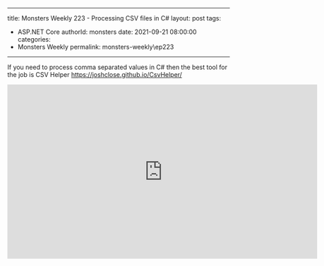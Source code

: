 
---
title: Monsters Weekly 223 -  Processing CSV files in C#
layout: post
tags: 
  - ASP.NET Core
authorId: monsters
date: 2021-09-21 08:00:00
categories:
  - Monsters Weekly
permalink: monsters-weekly\ep223
---

If you need to process comma separated values in C# then the best tool for the job is CSV Helper https://joshclose.github.io/CsvHelper/

<iframe width="702" height="395" src="https://www.youtube.com/embed/K3TnEOA6-7s" frameborder="0" allow="accelerometer; autoplay; encrypted-media; gyroscope; picture-in-picture" allowfullscreen></iframe>
